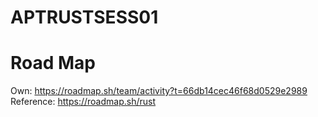 # APTRUSTSESS01

# Road Map
Own: https://roadmap.sh/team/activity?t=66db14cec46f68d0529e2989
Reference: https://roadmap.sh/rust
